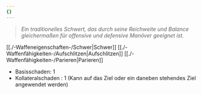 ```yaml
---
{}
---
```

>*Ein traditionelles Schwert, das durch seine Reichweite und Balance gleichermaßen für offensive und defensive Manöver geeignet ist.*  
  
[[./-Waffeneigenschaften-/Schwer|Schwer]] [[./-Waffenfähigkeiten-/Aufschlitzen|Aufschlitzen]] [[./-Waffenfähigkeiten-/Parieren|Parieren]]  
  
- Basisschaden: 1  
- Kollateralschaden : 1 (Kann auf das Ziel oder ein daneben stehendes Ziel angewendet werden)  
